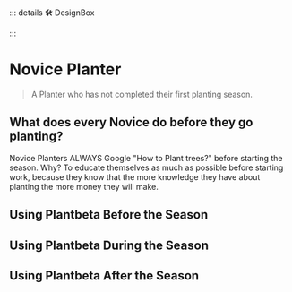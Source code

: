 ::: details 🛠 DesignBox



:::

# Novice Planter

> A Planter who has not completed their first planting season.

## What does every Novice do before they go planting?

Novice Planters ALWAYS Google "How to Plant trees?" before starting the season. Why? To educate themselves as much as possible before starting work, because they know that the more knowledge they have about planting the more money they will make.

## Using Plantbeta Before the Season

## Using Plantbeta During the Season

## Using Plantbeta After the Season